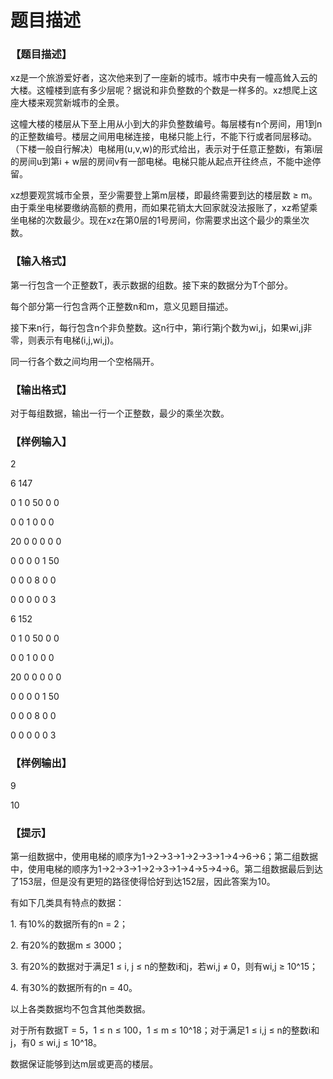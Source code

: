 # 题目描述


<h3>
【题目描述】
</h3>
<p>
xz是一个旅游爱好者，这次他来到了一座新的城市。城市中央有一幢高耸入云的大楼。这幢楼到底有多少层呢？据说和非负整数的个数是一样多的。xz想爬上这座大楼来观赏新城市的全景。
</p>
<p>
这幢大楼的楼层从下至上用从小到大的非负整数编号。每层楼有n个房间，用1到n的正整数编号。楼层之间用电梯连接，电梯只能上行，不能下行或者同层移动。（下楼一般自行解决）电梯用(u,v,w)的形式给出，表示对于任意正整数i，有第i层的房间u到第i + w层的房间v有一部电梯。电梯只能从起点开往终点，不能中途停留。
</p>
<p>
xz想要观赏城市全景，至少需要登上第m层楼，即最终需要到达的楼层数 ≥ m。由于乘坐电梯要缴纳高额的费用，而如果花销太大回家就没法报账了，xz希望乘坐电梯的次数最少。现在xz在第0层的1号房间，你需要求出这个最少的乘坐次数。
</p>
<h3>
【输入格式】
</h3>
<p>
第一行包含一个正整数T，表示数据的组数。接下来的数据分为T个部分。
</p>
<p>
每个部分第一行包含两个正整数n和m，意义见题目描述。
</p>
<p>
接下来n行，每行包含n个非负整数。这n行中，第i行第j个数为wi,j，如果wi,j非零，则表示有电梯(i,j,wi,j)。
</p>
<p>
同一行各个数之间均用一个空格隔开。
</p>
<h3>
【输出格式】
</h3>
<p>
对于每组数据，输出一行一个正整数，最少的乘坐次数。
</p>
<h3>
【样例输入】
</h3>
<p>
2
</p>
<p>
6 147
</p>
<p>
0 1 0 50 0 0
</p>
<p>
0 0 1 0 0 0
</p>
<p>
20 0 0 0 0 0
</p>
<p>
0 0 0 0 1 50
</p>
<p>
0 0 0 8 0 0
</p>
<p>
0 0 0 0 0 3
</p>
<p>
6 152
</p>
<p>
0 1 0 50 0 0
</p>
<p>
0 0 1 0 0 0
</p>
<p>
20 0 0 0 0 0
</p>
<p>
0 0 0 0 1 50
</p>
<p>
0 0 0 8 0 0
</p>
<p>
0 0 0 0 0 3
</p>
<h3>
【样例输出】
</h3>
<p>
9
</p>
<p>
10
</p>
<h3>
【提示】
</h3>
<p>
第一组数据中，使用电梯的顺序为1→2→3→1→2→3→1→4→6→6；第二组数据中，使用电梯的顺序为1→2→3→1→2→3→1→4→5→4→6。第二组数据最后到达了153层，但是没有更短的路径使得恰好到达152层，因此答案为10。
</p>
<p>
有如下几类具有特点的数据：
</p>
<p>
1. 有10%的数据所有的n = 2；
</p>
<p>
2. 有20%的数据m ≤ 3000；
</p>
<p>
3. 有20%的数据对于满足1 ≤ i, j ≤ n的整数i和j，若wi,j ≠ 0，则有wi,j ≥ 10^15；
</p>
<p>
4. 有30%的数据所有的n = 40。
</p>
<p>
以上各类数据均不包含其他类数据。
</p>
<p>
对于所有数据T = 5，1 ≤ n ≤ 100，1 ≤ m ≤ 10^18；对于满足1 ≤ i,j ≤ n的整数i和j，有0 ≤ wi,j ≤ 10^18。
</p>
<p>
数据保证能够到达m层或更高的楼层。
</p>
